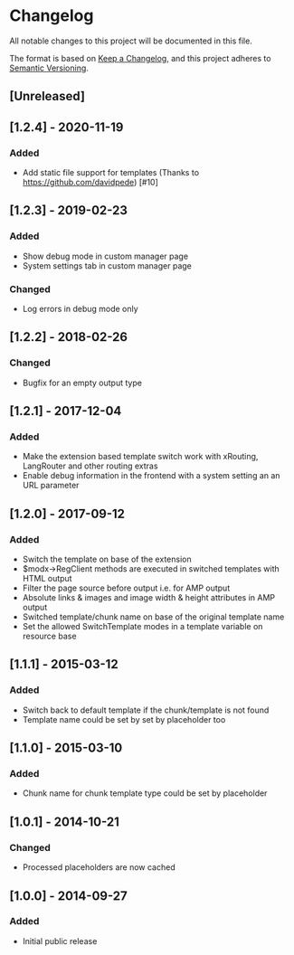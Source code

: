 # Changelog
All notable changes to this project will be documented in this file.

The format is based on [Keep a Changelog](https://keepachangelog.com/en/1.0.0/),
and this project adheres to [Semantic Versioning](https://semver.org/spec/v2.0.0.html).

## [Unreleased]

## [1.2.4] - 2020-11-19
### Added
- Add static file support for templates (Thanks to https://github.com/davidpede) [#10]

## [1.2.3] - 2019-02-23
### Added
- Show debug mode in custom manager page
- System settings tab in custom manager page

### Changed
- Log errors in debug mode only

## [1.2.2] - 2018-02-26
### Changed
- Bugfix for an empty output type

## [1.2.1] - 2017-12-04
### Added
- Make the extension based template switch work with xRouting, LangRouter and other routing extras
- Enable debug information in the frontend with a system setting an an URL parameter

## [1.2.0] - 2017-09-12
### Added
- Switch the template on base of the extension
- $modx->RegClient methods are executed in switched templates with HTML output
- Filter the page source before output i.e. for AMP output
- Absolute links & images and image width & height attributes in AMP output
- Switched template/chunk name on base of the original template name
- Set the allowed SwitchTemplate modes in a template variable on resource base

## [1.1.1] - 2015-03-12
### Added
- Switch back to default template if the chunk/template is not found
- Template name could be set by set by placeholder too

## [1.1.0] - 2015-03-10
### Added
- Chunk name for chunk template type could be set by placeholder

## [1.0.1] - 2014-10-21
### Changed
- Processed placeholders are now cached

## [1.0.0] - 2014-09-27
### Added
- Initial public release
